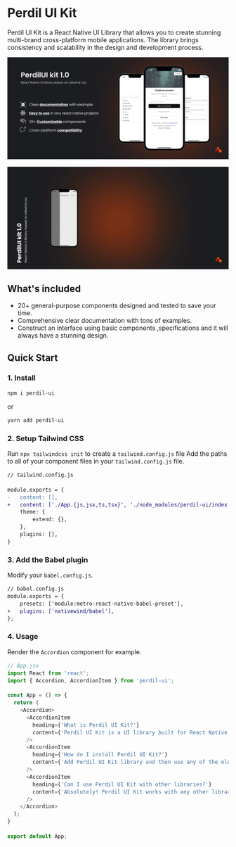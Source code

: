 # Perdil UI Kit

Perdil UI Kit is a React Native UI Library that allows you to create stunning multi-brand cross-platform mobile applications. The library brings consistency and scalability in the design and development process.

![Perdil UI Material](./images/perdil-ui-material.jpg)

![Perdil UI Material GIF](./images/perdil-ui-material.gif)

## What's included
- 20+ general-purpose components designed and tested to save your time.
- Comprehensive clear documentation with tons of examples.
- Construct an interface using basic components ,specifications and it will always have a stunning design.

## Quick Start
### 1. Install
```bash
npm i perdil-ui
```
or
```bash
yarn add perdil-ui
```

### 2. Setup Tailwind CSS
Run `npx tailwindcss init` to create a `tailwind.config.js` file
Add the paths to all of your component files in your `tailwind.config.js` file.

```diff
// tailwind.config.js

module.exports = {
-   content: [],
+   content: ['./App.{js,jsx,ts,tsx}', './node_modules/perdil-ui/index.{js,jsx,ts,tsx}', './node_modules/perdil-ui/src/components/*.{js,jsx,ts,tsx}', './node_modules/perdil-ui/src/components/**/*.{js,jsx,ts,tsx}'],
    theme: {
        extend: {},
    },
    plugins: [],
}
```

### 3. Add the Babel plugin
Modify your `babel.config.js`.

```diff
// babel.config.js
module.exports = {
    presets: ['module:metro-react-native-babel-preset'],
+   plugins: ['nativewind/babel'],
};
```

### 4. Usage
Render the `Accordion` component for example.

```javascript
// App.jsx
import React from 'react';
import { Accordion, AccordionItem } from 'perdil-ui';

const App = () => {
  return (
    <Accordion>
      <AccordionItem
        heading={'What is Perdil UI Kit?'}
        content={'Perdil UI Kit is a UI library built for React Native using TailwindCSS.'}
      />
      <AccordionItem
        heading={'How do I install Perdil UI Kit?'}
        content={'Add Perdil UI Kit library and then use any of the elements into your project.'}
      />
      <AccordionItem
        heading={'Can I use Perdil UI Kit with other libraries?'}
        content={'Absolutely! Perdil UI Kit works with any other library.'}
      />
    </Accordion>
  );
}

export default App;
```
